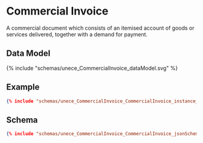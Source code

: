 # Commercial Invoice
A commercial document which consists of an itemised account of goods or services delivered, together with a demand for payment.

## Data Model

{% include "schemas/unece_CommercialInvoice_dataModel.svg" %}

## Example
```json
{% include "schemas/unece_CommercialInvoice_CommercialInvoice_instance_jsonSchema.json" %}
```

## Schema
```json
{% include "schemas/unece_CommercialInvoice_CommercialInvoice_jsonSchema.json" %}
```

